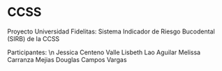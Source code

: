 # CCSS
Proyecto Universidad Fidelitas: Sistema Indicador de Riesgo Bucodental (SIRB) de la CCSS


Participantes:
\n Jessica Centeno Valle
Lisbeth Lao Aguilar 
Melissa Carranza Mejias
Douglas Campos Vargas

